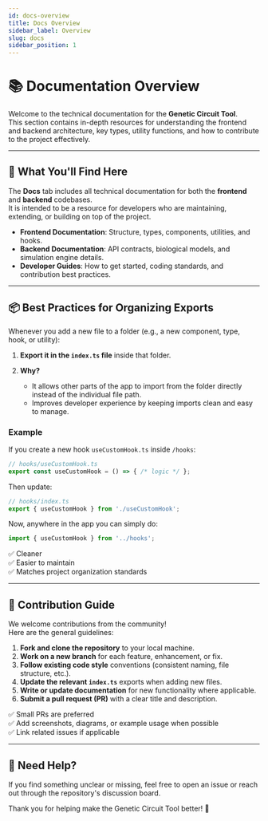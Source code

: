 ```yaml
---
id: docs-overview
title: Docs Overview
sidebar_label: Overview
slug: docs
sidebar_position: 1
---
```


# 📚 Documentation Overview

Welcome to the technical documentation for the **Genetic Circuit Tool**.  
This section contains in-depth resources for understanding the frontend and backend architecture, key types, utility functions, and how to contribute to the project effectively.

---

## 📖 What You'll Find Here

The **Docs** tab includes all technical documentation for both the **frontend** and **backend** codebases.  
It is intended to be a resource for developers who are maintaining, extending, or building on top of the project.

- **Frontend Documentation**: Structure, types, components, utilities, and hooks.
- **Backend Documentation**: API contracts, biological models, and simulation engine details.
- **Developer Guides**: How to get started, coding standards, and contribution best practices.

---


## 📦 Best Practices for Organizing Exports

Whenever you add a new file to a folder (e.g., a new component, type, hook, or utility):

1. **Export it in the `index.ts` file** inside that folder.
   
2. **Why?**  
   - It allows other parts of the app to import from the folder directly instead of the individual file path.
   - Improves developer experience by keeping imports clean and easy to manage.

### Example

If you create a new hook `useCustomHook.ts` inside `/hooks`:

```ts
// hooks/useCustomHook.ts
export const useCustomHook = () => { /* logic */ };
```

Then update:

```ts
// hooks/index.ts
export { useCustomHook } from './useCustomHook';
```

Now, anywhere in the app you can simply do:

```ts
import { useCustomHook } from '../hooks';
```

✅ Cleaner  
✅ Easier to maintain  
✅ Matches project organization standards

---

## 🤝 Contribution Guide

We welcome contributions from the community!  
Here are the general guidelines:

1. **Fork and clone the repository** to your local machine.
2. **Work on a new branch** for each feature, enhancement, or fix.
3. **Follow existing code style** conventions (consistent naming, file structure, etc.).
4. **Update the relevant `index.ts`** exports when adding new files.
5. **Write or update documentation** for new functionality where applicable.
6. **Submit a pull request (PR)** with a clear title and description.

✅ Small PRs are preferred  
✅ Add screenshots, diagrams, or example usage when possible  
✅ Link related issues if applicable

---

## 🧠 Need Help?

If you find something unclear or missing, feel free to open an issue or reach out through the repository's discussion board.

Thank you for helping make the Genetic Circuit Tool better! 🚀

